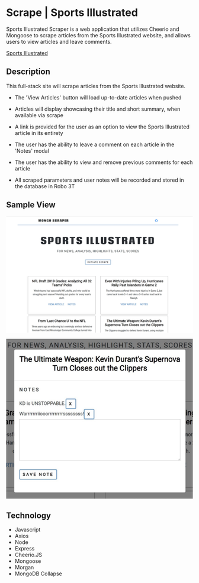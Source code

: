 # Scrape | Sports Illustrated

Sports Illustrated Scraper is a web application that utilizes Cheerio and Mongoose to scrape articles from the Sports Illustrated website, and allows users to view articles and leave comments. 

[Sports Illustrated](https:// "Sports Illustrated")

## Description

This full-stack site will scrape articles from the Sports Illustrated website. 

+ The 'View Articles' button will load up-to-date articles when pushed 

+ Articles will display showcasing their title and short summary, when available via scrape 

+ A link is provided for the user as an option to view the Sports Illustrated article in its entirety

+ The user has the ability to leave a comment on each article in the 'Notes' modal

+ The user has the ability to view and remove previous comments for each article

+ All scraped parameters and user notes will be recorded and stored in the database in Robo 3T

## Sample View

![Sports Illustrated Screenshot](/public/images/screenshot.jpg)

![Sports Illustrated Screenshot](/public/images/note.jpg)

## Technology

+ Javascript
+ Axios
+ Node
+ Express
+ Cheerio.JS
+ Mongoose
+ Morgan 
+ MongoDB
Collapse





